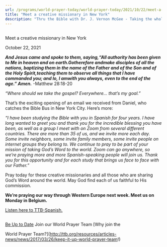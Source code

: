 ```yaml
---
url: /programs/world-prayer-today/world-prayer-today/2021/10/22/meet-a-creative-missionary-in-new-york
title: "Meet a creative missionary in New York"
description: "Thru the Bible with Dr. J. Vernon McGee - Taking the whole Word to the whole world"
---
```







## 
 Meet a creative missionary in New York


October 22, 2021




***And Jesus came and spoke to them, saying,******“All authority has been given to Me in heaven and on earth.******Go******therefore and******make disciples of all the nations, baptizing them in the name of the Father and of the Son and of the Holy Spirit,******teaching them to observe all things that I have commanded you; and lo, I am******with you always, even to the end of the age.” Amen.*** -Matthew 28:18-20

*“Where should we take the gospel? Everywhere… that’s my goal.”*

That’s the exciting opening of an email we received from Daniel, who catches the Bible Bus in New York City. Here’s more: 

*“I have been studying the Bible with you in Spanish for four years. I have long wanted to greet you and thank you for the incredible blessing you have been, as well as a group I meet with on Zoom from several different countries. There are more than 35 of us, and we invite more each day. Some invite neighbors, some invite family members, some invite people on internet groups they belong to. We continue to pray to be part of your mission of taking God’s Word to the world. Zoom can go anywhere, so we’re praying more and more Spanish-speaking people will join us. Thank you for this opportunity and for each study that brings us face to face with our Father.”*

Pray today for these creative missionaries and all those who are sharing God’s Word around the world. May God find each of us faithful to His commission.

**We’re praying our way through Western Europe next week. Meet us on Monday in Belgium.**

[Listen here to TTB-Spanish.](https://ttb.twr.org/home/day,340/language,SPA-LAT)







## 




[Be Up to Date](http://feeds.feedburner.com/WorldPrayerToday "World Prayer Today RSS Feed")
Join our World Prayer Team
[Why join the  

World Prayer Team?](http://ttb.org/resources/articles-news/news/2017/03/26/keep-it-up-world-prayer-team!)




